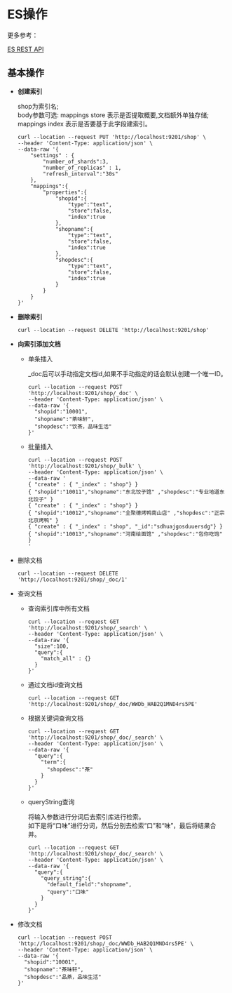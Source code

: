 # ES操作

更多参考：

[ES REST API](https://www.elastic.co/guide/en/elasticsearch/reference/7.6/rest-apis.html)

## 基本操作

+ **创建索引**

  shop为索引名;  
  body参数可选: mappings store 表示是否提取概要,文档额外单独存储;   mappings index 表示是否要基于此字段建索引。

  ```
  curl --location --request PUT 'http://localhost:9201/shop' \
  --header 'Content-Type: application/json' \
  --data-raw '{
      "settings" : {
          "number_of_shards":3,
          "number_of_replicas" : 1,
          "refresh_interval":"30s"
      },
      "mappings":{
          "properties":{
              "shopid":{
                  "type":"text",
                  "store":false,
                  "index":true
              },
              "shopname":{
                  "type":"text",
                  "store":false,
                  "index":true
              },
              "shopdesc":{
                  "type":"text",
                  "store":false,
                  "index":true
              }
          }	
      }
  }'
  ```

+ **删除索引**

  ```
  curl --location --request DELETE 'http://localhost:9201/shop'
  ```

+ **向索引添加文档**
  
  + 单条插入

    _doc后可以手动指定文档id,如果不手动指定的话会默认创建一个唯一ID。

    ```
    curl --location --request POST 'http://localhost:9201/shop/_doc' \
    --header 'Content-Type: application/json' \
    --data-raw '{
      "shopid":"10001",
      "shopname":"茶味轩",
      "shopdesc":"饮茶，品味生活"
    }'
    ```
  + 批量插入
    ```
    curl --location --request POST 'http://localhost:9201/shop/_bulk' \
    --header 'Content-Type: application/json' \
    --data-raw '
    { "create" : { "_index" : "shop"} }
    { "shopid":"10011","shopname":"东北饺子馆" ,"shopdesc":"专业地道东北饺子" }
    { "create" : { "_index" : "shop"} }
    { "shopid":"10012","shopname":"全聚德烤鸭南山店" ,"shopdesc":"正宗北京烤鸭" }
    { "create" : { "_index" : "shop", "_id":"sdhuajgosduuersdg"} }
    { "shopid":"10013","shopname":"河南绘面馆" ,"shopdesc":"包你吃饱" }
    '
    ```

+ 删除文档

  ```
  curl --location --request DELETE 'http://localhost:9201/shop/_doc/1'
  ```

+ 查询文档

  + 查询索引库中所有文档

    ```
    curl --location --request GET 'http://localhost:9201/shop/_search' \
    --header 'Content-Type: application/json' \
    --data-raw '{
      "size":100,
      "query":{
        "match_all" : {}
      }
    }'
    ```

  + 通过文档id查询文档

    ```
    curl --location --request GET 'http://localhost:9201/shop/_doc/WWDb_HAB2Q1MND4rs5PE'
    ```

  + 根据关键词查询文档

    ```
    curl --location --request GET 'http://localhost:9201/shop/_doc/_search' \
    --header 'Content-Type: application/json' \
    --data-raw '{
      "query":{
        "term":{
          "shopdesc":"茶"
        }
      }
    }'
    ```

  + queryString查询

    将输入参数进行分词后去索引库进行检索。  
    如下是将“口味”进行分词，然后分别去检索“口”和“味”，最后将结果合并。

    ```
    curl --location --request GET 'http://localhost:9201/shop/_doc/_search' \
    --header 'Content-Type: application/json' \
    --data-raw '{
      "query":{
        "query_string":{
          "default_field":"shopname",
          "query":"口味"
        }
      }
    }'
    ```

+ 修改文档

  ```
  curl --location --request POST 'http://localhost:9201/shop/_doc/WWDb_HAB2Q1MND4rs5PE' \
  --header 'Content-Type: application/json' \
  --data-raw '{
    "shopid":"10001",
    "shopname":"茶味轩",
    "shopdesc":"品茶，品味生活"
  }'
  ```


